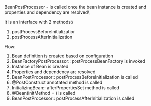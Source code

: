 BeanPostProcessor - Is called once the bean instance is created and properties and dependency are resolved\

It is an interface with 2 methods:\
1. postProcessBeforeInitialization
2. postProcessAfterInitialization

Flow:
1. Bean definition is created based on configuration
2. BeanFactoryPostProcessor:: postProcessBeanFactory is invoked
3. Instance of Bean is created
4. Properties and dependency are resolved
5. BeanPostProcessor:: postProcessBeforeInitialization is called
6. @PostConstruct annotated method is called
7. InitializingBean:: afterPropertiesSet method is called
8. @Bean(initMethod = ) is called
9. BeanPostProcessor:: postProcessAfterInitialization is called
